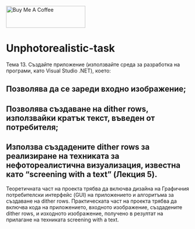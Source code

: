 <a href="https://www.buymeacoffee.com/object71" target="_blank"><img src="https://cdn.buymeacoffee.com/buttons/v2/default-yellow.png" alt="Buy Me A Coffee" style="height: 60px !important;width: 217px !important;" ></a>

# Unphotorealistic-task

Тема 13. Създайте приложение (използвайте среда за разработка на програми, като Visual Studio .NET), което:

## Позволява да се зареди входно изображение;
## Позволява създаване на dither rows, използвайки кратък текст, въведен от потребителя;
## Използва създадените dither rows за реализиране на техниката за нефотореалистична визуализация, известна като “screening with a text” (Лекция 5).

Теоретичната част на проекта трябва да включва дизайна на Графичния потребителски интерфейс (GUI) на приложението и алгоритъма за създаване на dither rows. Практическата част на проекта трябва да включва кода на приложението, входното изображение, създадените dither rows, и изходното изображение, получено в резултат на прилагане на техниката screening with a text.

